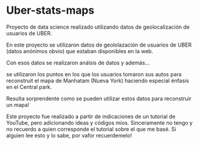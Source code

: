 # Uber-stats-maps
Proyecto de data science realizado utilizando datos de geolocalización de usuarios de UBER.

En este proyecto se utilizaron datos de geololazación de usuarios de UBER (datos anónimos obvio) que estaban disponibles en la web.

Con esos datos se realizaron análsis de datos y además...

se utilizaron los puntos en los que los usuarios tomaron sus autos para reconstruit el mapa de Manhatam (Nueva York) haciendo especial énfasis en el Central park.


Resulta sorprendente como se pueden utilizar estos datos para reconstruir un mapa!

Este proyecto fue realizado a partir de indicaciones de un tutorial de YouTube, pero adicionando ideas y códigos míos. Sinceramente no tengo y no recuerdo a quien corresponde el tutorial sobre el que me basé. Si alguien lee esto y lo sabe, por vafor recuerdemelo!
